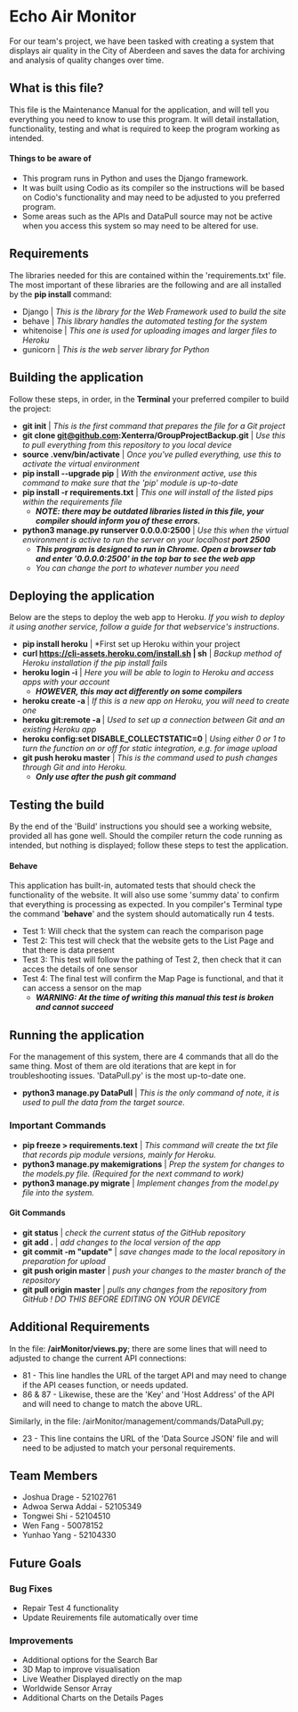 # Echo Air Monitor
For our team's project, we have been tasked with creating a system that displays air quality in the City of Aberdeen and saves the data for archiving and analysis of quality changes over time.

## What is this file?
This file is the Maintenance Manual for the application, and will tell you everything you need to know to use this program.
It will detail installation, functionality, testing and what is required to keep the program working as intended.

#### Things to be aware of
- This program runs in Python and uses the Django framework.
- It was built using Codio as its compiler so the instructions will be based on Codio's functionality and may need to be adjusted to you preferred program.
- Some areas such as the APIs and DataPull source may not be active when you access this system so may need to be altered for use.

## Requirements
The libraries needed for this are contained within the 'requirements.txt' file. 
The most important of these libraries are the following and are all installed by the **pip install <library name>** command:
- Django     | *This is the library for the Web Framework used to build the site*
- behave     | *This library handles the automated testing for the system*
- whitenoise | *This one is used for uploading images and larger files to Heroku*
- gunicorn   | *This is the web server library for Python*

## Building the application
 Follow these steps, in order, in the **Terminal** your preferred compiler to build the project:
- **git init**                                                 | *This is the first command that prepares the file for a Git project*
- **git clone git@github.com:Xenterra/GroupProjectBackup.git** | *Use this to pull everything from this repository to you local device*
- **source .venv/bin/activate**                                | *Once you've pulled everything, use this to activate the virtual environment*
- **pip install --upgrade pip**                                | *With the environment active, use this command to make sure that the 'pip' module is up-to-date*
- **pip install -r requirements.txt**                          | *This one will install of the listed pips within the requirements file*
  - ***NOTE: there may be outdated libraries listed in this file, your compiler should inform you of these errors.*** 
- **python3 manage.py runserver 0.0.0.0:2500**                 | *Use this when the virtual environment is active to run the server on your localhost* ***port 2500*** 
  - ***This program is designed to run in Chrome. Open a browser tab and enter '0.0.0.0:2500' in the top bar to see the web app***
  - *You can change the port to whatever number you need*

## Deploying the application
Below are the steps to deploy the web app to Heroku. 
*If you wish to deploy it using another service, follow a guide for that webservice's instructions*.
- **pip install heroku**                                 | *First set up Heroku within your project
- **curl https://cli-assets.heroku.com/install.sh | sh** | *Backup method of Heroku installation if the pip install fails*
- **heroku login -i**                                    | *Here you will be able to login to Heroku and access apps with your account* 
  - ***HOWEVER, this may act differently on some compilers***
- **heroku create -a <app name on Heroku>**              | *If this is a new app on Heroku, you will need to create one*
- **heroku git:remote -a <app name on Heroku>**	         | *Used to set up a connection between Git and an existing Heroku app*
- **heroku config:set DISABLE_COLLECTSTATIC=0**          | *Using either 0 or 1 to turn the function on or off for static integration, e.g. for image upload*
- **git push heroku master**                             | *This is the command used to push changes through Git and into Heroku.* 
  - ***Only use after the push git command***

## Testing the build
By the end of the 'Build' instructions you should see a working website, provided all has gone well. 
Should the compiler return the code running as intended, but nothing is displayed; follow these steps to test the application.

#### Behave
This application has built-in, automated tests that should check the functionality of the website.
It will also use some 'summy data' to confirm that everything is processing as expected.
In you compiler's Terminal type the command '**behave**' and the system should automatically run 4 tests.
- Test 1: Will check that the system can reach the comparison page
- Test 2: This test will check that the website gets to the List Page and that there is data present
- Test 3: This test will follow the pathing of Test 2, then check that it can acces the details of one sensor
- Test 4: The final test will confirm the Map Page is functional, and that it can access a sensor on the map
  - ***WARNING: At the time of writing this manual this test is broken and cannot succeed***

## Running the application
For the management of this system, there are 4 commands that all do the same thing. 
Most of them are old iterations that are kept in for troubleshooting issues. 'DataPull.py' is the most up-to-date one.
- **python3 manage.py DataPull** | *This is the only command of note, it is used to pull the data from the target source.*

### Important Commands
- **pip freeze > requirements.text**   | *This command will create the txt file that records pip module versions, mainly for Heroku.*
- **python3 manage.py makemigrations** | *Prep the system for changes to the models.py file. (Required for the next command to work)*
- **python3 manage.py migrate**        | *Implement changes from the model.py file into the system.*

#### Git Commands
- **git status** 							| *check the current status of the GitHub repository*
- **git add .**               | *add changes to the local version of the app*
- **git commit -m "update"**  | *save changes made to the local repository in preparation for upload*
- **git push origin master**  | *push your changes to the master branch of the repository*
- **git pull origin master**  | *pulls any changes from the repository from GitHub ! DO THIS BEFORE EDITING ON YOUR DEVICE*

## Additional Requirements
In the file: **/airMonitor/views.py**; there are some lines that will need to adjusted to change the current API connections:
 - 81 - This line handles the URL of the target API and may need to change if the API ceases function, or needs updated.
 - 86 & 87 - Likewise, these are the 'Key' and 'Host Address' of the API and will need to change to match the above URL.

Similarly, in the file: /airMonitor/management/commands/DataPull.py;
- 23 - This line contains the URL of the 'Data Source JSON' file and will need to be adjusted to match your personal requirements.
 
## Team Members
  - Joshua Drage - 52102761
  - Adwoa Serwa Addai - 52105349
  - Tongwei Shi - 52104510
  - Wen Fang - 50078152
  - Yunhao Yang - 52104330

## Future Goals
 ### Bug Fixes
 - Repair Test 4 functionality
 - Update Reuirements file automatically over time
 
 ### Improvements
 - Additional options for the Search Bar
 - 3D Map to improve visualisation
 - Live Weather Displayed directly on the map
 - Worldwide Sensor Array
 - Additional Charts on the Details Pages
